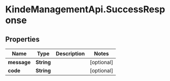 # KindeManagementApi.SuccessResponse

## Properties

Name | Type | Description | Notes
------------ | ------------- | ------------- | -------------
**message** | **String** |  | [optional] 
**code** | **String** |  | [optional] 


